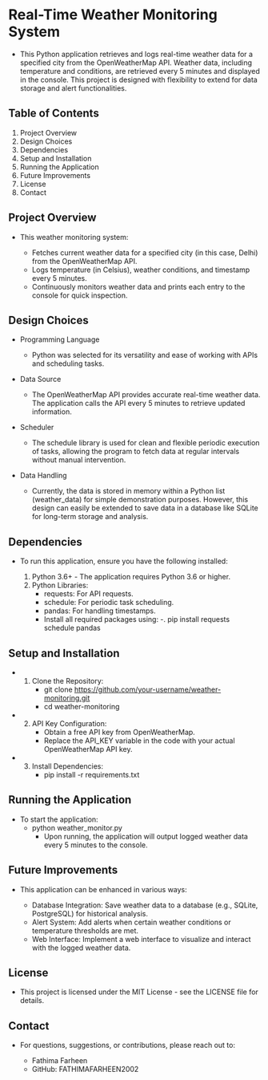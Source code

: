 # Real-Time Weather Monitoring System
- This Python application retrieves and logs real-time weather data for a specified city from the OpenWeatherMap API. Weather data, including temperature and conditions, are retrieved every 5 minutes and displayed in the console. This project is designed with flexibility to extend for data storage and alert functionalities.

## Table of Contents
1. Project Overview
2. Design Choices
3. Dependencies
4. Setup and Installation
5. Running the Application
6. Future Improvements
7. License
8. Contact

   
## Project Overview
- This weather monitoring system:

  - Fetches current weather data for a specified city (in this case, Delhi) from the OpenWeatherMap API.
  - Logs temperature (in Celsius), weather conditions, and timestamp every 5 minutes.
  - Continuously monitors weather data and prints each entry to the console for quick inspection.
  
## Design Choices
- Programming Language
   - Python was selected for its versatility and ease of working with APIs and scheduling tasks.

- Data Source
   - The OpenWeatherMap API provides accurate real-time weather data. The application calls the API every 5 minutes to retrieve updated information.

- Scheduler
   - The schedule library is used for clean and flexible periodic execution of tasks, allowing the program to fetch data at regular intervals without manual intervention.

- Data Handling
   - Currently, the data is stored in memory within a Python list (weather_data) for simple demonstration purposes. However, this design can easily be extended to save data in a database like SQLite for long-term storage and analysis.

## Dependencies
 - To run this application, ensure you have the following installed:

    1. Python 3.6+ - The application requires Python 3.6 or higher.
    2. Python Libraries:
       - requests: For API requests.
       - schedule: For periodic task scheduling.
       - pandas: For handling timestamps.
       - Install all required packages using:
         -. pip install requests schedule pandas


## Setup and Installation
 - 1. Clone the Repository:
       - git clone https://github.com/your-username/weather-monitoring.git
       - cd weather-monitoring
 - 2. API Key Configuration:
       - Obtain a free API key from OpenWeatherMap.
       - Replace the API_KEY variable in the code with your actual OpenWeatherMap API key.
 - 3. Install Dependencies:
       - pip install -r requirements.txt

## Running the Application
 - To start the application:
     - python weather_monitor.py
       - Upon running, the application will output logged weather data every 5 minutes to the console.

## Future Improvements
- This application can be enhanced in various ways:

   -  Database Integration: Save weather data to a database (e.g., SQLite, PostgreSQL) for historical analysis.
   -  Alert System: Add alerts when certain weather conditions or temperature thresholds are met.
   -  Web Interface: Implement a web interface to visualize and interact with the logged weather data.

## License
 - This project is licensed under the MIT License - see the LICENSE file for details.

## Contact
 - For questions, suggestions, or contributions, please reach out to:

    -  Fathima Farheen  
    -  GitHub: FATHIMAFARHEEN2002
